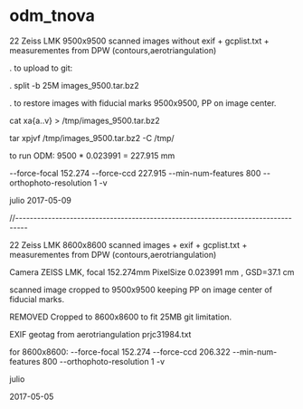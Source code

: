# odm_tnova
22 Zeiss LMK 9500x9500 scanned images without exif + gcplist.txt + measurementes from DPW (contours,aerotriangulation)

. to upload to git:

. split -b 25M images_9500.tar.bz2

. to restore images with fiducial marks 9500x9500, PP on image center.

cat xa{a..v}  > /tmp/images_9500.tar.bz2

tar xpjvf /tmp/images_9500.tar.bz2 -C /tmp/

to run ODM: 9500 * 0.023991 = 227.915 mm

--force-focal 152.274 --force-ccd 227.915 --min-num-features 800  --orthophoto-resolution  1  -v 

julio 
2017-05-09

//---------------------------------------------------------------------------------


22 Zeiss LMK 8600x8600 scanned images + exif + gcplist.txt + measurementes from DPW (contours,aerotriangulation)

Camera ZEISS LMK, focal 152.274mm  PixelSize 0.023991 mm , GSD=37.1 cm

scanned image cropped to 9500x9500 keeping PP on image center of fiducial marks.

REMOVED Cropped to 8600x8600 to fit 25MB git limitation.

EXIF geotag from aerotriangulation prjc31984.txt

for 8600x8600:    --force-focal 152.274  --force-ccd 206.322 --min-num-features 800  --orthophoto-resolution  1  -v 


julio

2017-05-05
